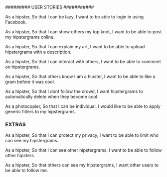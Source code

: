 ######### USER STORIES ###########



As a hipster,
So that I can be lazy,
I want to be able to login in using Facebook.

As a hipster,
So that I can show others my top knot,
I want to be able to post my hipstergrams online.

As a hipster,
So that I can explain my art,
I want to be able to upload hipstergrams with a description.

As a hipster, 
So that I can interact with others, 
I want to be able to comment on hipstergrams.

As a hipster,
So that others know I am a hipster,
I want to be able to like a gram before it was cool.

As a hipster, 
So that I dont follow the crowd,
I want hipstergrams to automatically delete when they become cool.

As a photocopier,
So that I can be individual,
I would like to be able to apply generic filters to my hipstergrams. 

### EXTRAS ###

As a hipster,
So that I can protect my privacy,
I want to be able to limit who can see my hipstergrams.

As a hipster,
So that I can see other hipstergrams,
I want to be able to follow other hipsters.

As a hipster,
So that others can see my hipstergrams, 
I want other users to be able to follow me.
